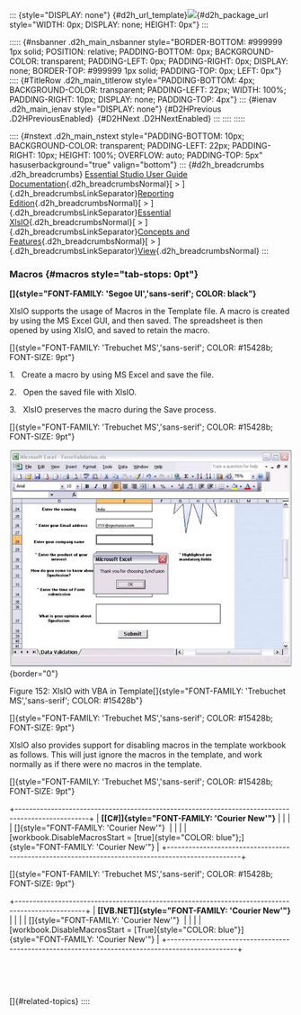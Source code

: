 ::: {style="DISPLAY: none"}
[](ms-xhelp:///?Id=d2h_url_template){#d2h_url_template}![](!package_url!){#d2h_package_url style="WIDTH: 0px; DISPLAY: none; HEIGHT: 0px"}
:::

::::: {#nsbanner .d2h_main_nsbanner style="BORDER-BOTTOM: #999999 1px solid; POSITION: relative; PADDING-BOTTOM: 0px; BACKGROUND-COLOR: transparent; PADDING-LEFT: 0px; PADDING-RIGHT: 0px; DISPLAY: none; BORDER-TOP: #999999 1px solid; PADDING-TOP: 0px; LEFT: 0px"}
:::: {#TitleRow .d2h_main_titlerow style="PADDING-BOTTOM: 4px; BACKGROUND-COLOR: transparent; PADDING-LEFT: 22px; WIDTH: 100%; PADDING-RIGHT: 10px; DISPLAY: none; PADDING-TOP: 4px"}
::: {#ienav .d2h_main_ienav style="DISPLAY: none"}
[](ms-xhelp:///?Id=ec43b744-2a7a-4958-ae86-7109eec2335a){#D2HPrevious .D2HPreviousEnabled}  [](ms-xhelp:///?Id=4e8e7026-9449-4e3b-907a-f10090d1e212){#D2HNext .D2HNextEnabled}
:::
::::
:::::

:::: {#nstext .d2h_main_nstext style="PADDING-BOTTOM: 10px; BACKGROUND-COLOR: transparent; PADDING-LEFT: 22px; PADDING-RIGHT: 10px; HEIGHT: 100%; OVERFLOW: auto; PADDING-TOP: 5px" hasuserbackground="true" valign="bottom"}
::: {#d2h_breadcrumbs .d2h_breadcrumbs}
[Essential Studio User Guide Documentation](ms-xhelp:///?Id=12457748-09e3-4d74-a240-8e049cedf030){.d2h_breadcrumbsNormal}[ \> ]{.d2h_breadcrumbsLinkSeparator}[Reporting Edition](ms-xhelp:///?Id=027aa5b6-6676-4f93-ad23-c20e8c45792e){.d2h_breadcrumbsNormal}[ \> ]{.d2h_breadcrumbsLinkSeparator}[Essential XlsIO](ms-xhelp:///?Id=b01a1b50-1d7d-40c0-bc83-af67e57c9005){.d2h_breadcrumbsNormal}[ \> ]{.d2h_breadcrumbsLinkSeparator}[Concepts and Features](ms-xhelp:///?Id=21b26556-5905-4ad9-90b4-40320db25faf){.d2h_breadcrumbsNormal}[ \> ]{.d2h_breadcrumbsLinkSeparator}[View](ms-xhelp:///?Id=c847cbb0-917f-4a11-8b06-27f0adc8e824){.d2h_breadcrumbsNormal}
:::

### Macros {#macros style="tab-stops: 0pt"}

**[]{style="FONT-FAMILY: 'Segoe UI','sans-serif'; COLOR: black"}** 

XlsIO supports the usage of Macros in the Template file. A macro is created by using the MS Excel GUI, and then saved. The spreadsheet is then opened by using XlsIO, and saved to retain the macro.

[]{style="FONT-FAMILY: 'Trebuchet MS','sans-serif'; COLOR: #15428b; FONT-SIZE: 9pt"} 

1.   Create a macro by using MS Excel and save the file.

2.   Open the saved file with XlsIO.

3.   XlsIO preserves the macro during the Save process.

[]{style="FONT-FAMILY: 'Trebuchet MS','sans-serif'; COLOR: #15428b; FONT-SIZE: 9pt"} 

![](ImagesExt/image47_172.jpg){border="0"}

Figure 152: XlsIO with VBA in Template[]{style="FONT-FAMILY: 'Trebuchet MS','sans-serif'; COLOR: #15428b"}

[]{style="FONT-FAMILY: 'Trebuchet MS','sans-serif'; COLOR: #15428b; FONT-SIZE: 9pt"} 

XlsIO also provides support for disabling macros in the template workbook as follows. This will just ignore the macros in the template, and work normally as if there were no macros in the template.

[]{style="FONT-FAMILY: 'Trebuchet MS','sans-serif'; COLOR: #15428b; FONT-SIZE: 9pt"} 

+--------------------------------------------------------------------------------------------------+
| **[\[C#\]]{style="FONT-FAMILY: 'Courier New'"}**                                                 |
|                                                                                                  |
| []{style="FONT-FAMILY: 'Courier New'"}                                                           |
|                                                                                                  |
| [workbook.DisableMacrosStart = [true]{style="COLOR: blue"};]{style="FONT-FAMILY: 'Courier New'"} |
+--------------------------------------------------------------------------------------------------+

[]{style="FONT-FAMILY: 'Trebuchet MS','sans-serif'; COLOR: #15428b; FONT-SIZE: 9pt"} 

+-------------------------------------------------------------------------------------------------+
| **[\[VB.NET\]]{style="FONT-FAMILY: 'Courier New'"}**                                            |
|                                                                                                 |
| []{style="FONT-FAMILY: 'Courier New'"}                                                          |
|                                                                                                 |
| [workbook.DisableMacrosStart = [True]{style="COLOR: blue"}]{style="FONT-FAMILY: 'Courier New'"} |
+-------------------------------------------------------------------------------------------------+

 

 

[]{#related-topics}
::::
